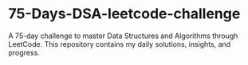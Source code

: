 # 75-Days-DSA-leetcode-challenge
A 75-day challenge to master Data Structures and Algorithms through LeetCode. This repository contains my daily solutions, insights, and progress.
